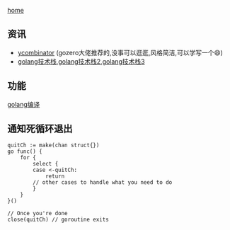 [home](https://github.com/1211ciel/ciel/blob/main/README.md)

## 资讯
- [ycombinator](https://news.ycombinator.com/) (gozero大佬推荐的,没事可以逛逛,风格简洁,可以学写一个😄)
- [golang技术栈](https://www.bookstack.cn/read/topgoer/efbecba7753baa7e.md),[golang技术栈2](http://www.topgoer.com/),[golang技术栈3](https://xie.infoq.cn/article/6dea371ed64d1d764a5d5a57b#%E6%8E%A8%E8%8D%90%E4%B9%A6%E7%B1%8D)

## 功能
[golang编译](https://github.com/1211ciel/ciel/blob/main/golang/golang%E7%BC%96%E8%AF%91.md)
## 通知死循环退出
```
quitCh := make(chan struct{})
go func() {
    for {
        select {
        case <-quitCh:
            return
        // other cases to handle what you need to do
        }
    }
}()

// Once you're done
close(quitCh) // goroutine exits
```
